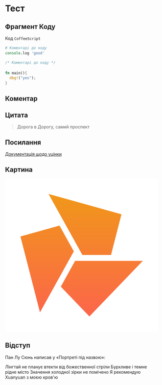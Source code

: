 [Глобальні коментарі Markdown]:#

# Тест

## Фрагмент Коду

Код `CoffeeScript`

```coffee
# Коментарі до коду
console.log 'good'


```

```rust
/* Коментарі до коду */

fn main(){
  dbg!("yes");
}
```

## Коментар

<!-- HTML 注释 --> 

<!-- 多行注释 --> 

## Цитата

> Дорога в Дорогу, самий проспект

## Посилання

[Документація щодо уцінки](https://github.com/xxai-art/xxai-art-md)

## Картина

![xxAI.Art Brand Identity](https://raw.githubusercontent.com/xxai-art/web/main/file/svg/logo.svg)

## Відступ

Пан Лу Сюнь написав у «Портреті під назвою»:

  Лінгтай не планує втекти від божественної стріли
  Бурхливе і темне рідне місто
  Значення холодної зірки не помічено
  Я рекомендую Xuanyuan з моєю кров'ю
